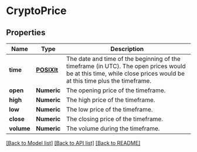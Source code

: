 # CryptoPrice

[//]: # (CLASS:IntrinioSDK::CryptoPrice)

[//]: # (KIND:object)

## Properties

[//]: # (START_DEFINITION)

Name | Type | Description
------------ | ------------- | -------------
**time** | [**POSIXlt**](POSIXlt.md) | The date and time of the beginning of the timeframe (in UTC). The open prices would be at this time, while close prices would be at this time plus the timeframe. &nbsp;
**open** | **Numeric** | The opening price of the timeframe. &nbsp;
**high** | **Numeric** | The high price of the timeframe. &nbsp;
**low** | **Numeric** | The low price of the timeframe. &nbsp;
**close** | **Numeric** | The closing price of the timeframe. &nbsp;
**volume** | **Numeric** | The volume during the timeframe. &nbsp;

[//]: # (END_DEFINITION)


[//]: # (CONTAINED_CLASS:IntrinioSDK::POSIXlt)


[[Back to Model list]](../README.md#documentation-for-models) [[Back to API list]](../README.md#documentation-for-api-endpoints) [[Back to README]](../README.md)


